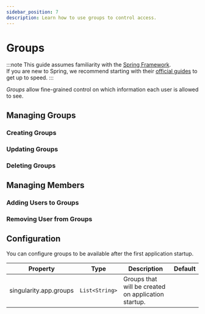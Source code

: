 ```yaml
---
sidebar_position: 7
description: Learn how to use groups to control access.
---
```


# Groups

:::note
This guide assumes familiarity with the [Spring Framework](https://spring.io).  
If you are new to Spring, we recommend starting with their [official guides](https://spring.io/quickstart) to get up to speed.
:::

*Groups* allow fine-grained control on which information each user is allowed to see.

## Managing Groups

### Creating Groups

### Updating Groups

### Deleting Groups

## Managing Members

### Adding Users to Groups

### Removing User from Groups

## Configuration

You can configure groups to be available after the first application startup.

| Property               | Type           | Description                                         | Default |
|------------------------|----------------|-----------------------------------------------------|---------|
| singularity.app.groups | `List<String>` | Groups that will be created on application startup. |         |
